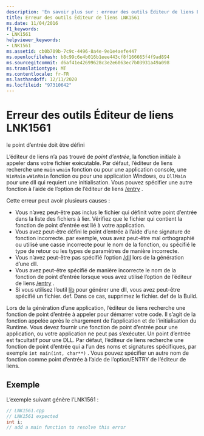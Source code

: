 ```yaml
---
description: 'En savoir plus sur : erreur des outils Éditeur de liens LNK1561'
title: Erreur des outils Éditeur de liens LNK1561
ms.date: 11/04/2016
f1_keywords:
- LNK1561
helpviewer_keywords:
- LNK1561
ms.assetid: cb0b709b-7c9c-4496-8a4e-9e1e4aefe447
ms.openlocfilehash: b8c99c6e4b016b1eee443cf8f166665f4f9ad894
ms.sourcegitcommit: d6af41e42699628c3e2e6063ec7b03931a49a098
ms.translationtype: MT
ms.contentlocale: fr-FR
ms.lasthandoff: 12/11/2020
ms.locfileid: "97310642"
---
```

# <a name="linker-tools-error-lnk1561"></a>Erreur des outils Éditeur de liens LNK1561

le point d’entrée doit être défini

L’éditeur de liens n’a pas trouvé de *point d’entrée*, la fonction initiale à appeler dans votre fichier exécutable. Par défaut, l’éditeur de liens recherche une `main` `wmain` fonction ou pour une application console, une `WinMain` `wWinMain` fonction ou pour une application Windows, ou `DllMain` pour une dll qui requiert une initialisation. Vous pouvez spécifier une autre fonction à l’aide de l’option de l’éditeur de liens [/entry](../../build/reference/entry-entry-point-symbol.md) .

Cette erreur peut avoir plusieurs causes :

- Vous n’avez peut-être pas inclus le fichier qui définit votre point d’entrée dans la liste des fichiers à lier. Vérifiez que le fichier qui contient la fonction de point d’entrée est lié à votre application.
- Vous avez peut-être défini le point d’entrée à l’aide d’une signature de fonction incorrecte. par exemple, vous avez peut-être mal orthographié ou utilisé une casse incorrecte pour le nom de la fonction, ou spécifié le type de retour ou les types de paramètres de manière incorrecte.
- Vous n’avez peut-être pas spécifié l’option [/dll](../../build/reference/dll-build-a-dll.md) lors de la génération d’une dll.
- Vous avez peut-être spécifié de manière incorrecte le nom de la fonction de point d’entrée lorsque vous avez utilisé l’option de l’éditeur de liens [/entry](../../build/reference/entry-entry-point-symbol.md) .
- Si vous utilisez l’outil [lib](../../build/reference/lib-reference.md) pour générer une dll, vous avez peut-être spécifié un fichier. def. Dans ce cas, supprimez le fichier. def de la Build.

Lors de la génération d’une application, l’éditeur de liens recherche une fonction de point d’entrée à appeler pour démarrer votre code. Il s’agit de la fonction appelée après le chargement de l’application et de l’initialisation du Runtime. Vous devez fournir une fonction de point d’entrée pour une application, ou votre application ne peut pas s’exécuter. Un point d’entrée est facultatif pour une DLL. Par défaut, l’éditeur de liens recherche une fonction de point d’entrée qui a l’un des noms et signatures spécifiques, par exemple `int main(int, char**)` . Vous pouvez spécifier un autre nom de fonction comme point d’entrée à l’aide de l’option/ENTRY de l’éditeur de liens.

## <a name="example"></a>Exemple

L’exemple suivant génère l’LNK1561 :

```cpp
// LNK1561.cpp
// LNK1561 expected
int i;
// add a main function to resolve this error
```
